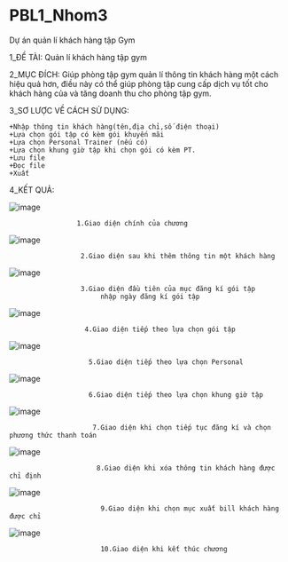 # PBL1_Nhom3
Dự án quản lí khách hàng tập Gym


1_ĐỀ TÀI: Quản lí khách hàng tập gym

2_MỤC ĐÍCH: Giúp phòng tập gym quản lí thông tin khách hàng một cách hiệu quả hơn, điều này có thể giúp phòng tập cung cấp dịch vụ tốt cho khách hàng của và tăng doanh thu cho phòng tập gym.

3_SƠ LƯỢC VỀ CÁCH SỬ DỤNG:

    +Nhập thông tin khách hàng(tên,địa chỉ,số điện thoại)
    +Lựa chọn gói tập có kèm gói khuyến mãi
    +Lựa chọn Personal Trainer (nếu có)
    +Lựa chọn khung giờ tập khi chọn gói có kèm PT.
    +Lưu file
    +Đọc file
    +Xuất 

4_KẾT QUẢ:

![image](https://github.com/kimyen2205/nhom3_pbl1/assets/131419993/173a8c34-ccbc-4bfa-889e-c6d185a1cdf8)

                     1.Giao diện chính của chương 





![image](https://github.com/kimyen2205/nhom3_pbl1/assets/131419993/14dcf642-ceaf-48cb-8756-6db0455fbd61)

                      2.Giao diện sau khi thêm thông tin một khách hàng
                      
                      
                      
                      
                      
![image](https://github.com/kimyen2205/nhom3_pbl1/assets/131419993/0386ffa6-7e0f-4854-a160-f350cd7e6186)

                      3.Giao diện đầu tiên của mục đăng kí gói tập 
                           nhập ngày đăng kí gói tập
                           
                           
                           
                           
                           
![image](https://github.com/kimyen2205/nhom3_pbl1/assets/131419993/f0e44c8a-bdd3-4074-b6fc-03f1062a2e3f)
 
                       4.Giao diện tiếp theo lựa chọn gói tập
                       
                       
                       
                       
                       
![image](https://github.com/kimyen2205/nhom3_pbl1/assets/131419993/45087a55-41e7-48b9-8e58-87e3215cb1a7)
 
                        5.Giao diện tiếp theo lựa chọn Personal 
                        
                        
                        
                        
                        
![image](https://github.com/kimyen2205/nhom3_pbl1/assets/131419993/580ea480-1de3-41a7-814c-0fa01024707a)
 
                        6.Giao diện tiếp theo lựa chọn khung giờ tập
                        
                        
                        
                        
                        
  ![image](https://github.com/kimyen2205/nhom3_pbl1/assets/131419993/201311bf-f309-4285-a208-9e803bee4719)

                         7.Giao diện khi chọn tiếp tục đăng kí và chọn phương thức thanh toán
                         
                         
                         
                         
                         
   ![image](https://github.com/kimyen2205/nhom3_pbl1/assets/131419993/38164c5c-7207-47b6-a44e-ef2abf4c1dce)
   
                          8.Giao diện khi xóa thông tin khách hàng được chỉ định
                          
                          
                          
                          
                          
   ![image](https://github.com/kimyen2205/nhom3_pbl1/assets/131419993/03e6f6f0-9579-4e94-a26e-d163947451b9)
   
                           9.Giao diện khi chọn mục xuất bill khách hàng được chỉ 
                           
                           
                           
                           
                           
   ![image](https://github.com/kimyen2205/nhom3_pbl1/assets/131419993/f78afea9-146f-42d1-ba0f-5abd67179e07)
   
                           10.Giao diện khi kết thúc chương 



  


